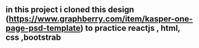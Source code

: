 ## in this project i cloned this design (https://www.graphberry.com/item/kasper-one-page-psd-template) to practice reactjs , html, css ,bootstrab 
